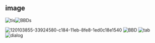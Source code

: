 ## image
![tis](https://user-images.githubusercontent.com/12110768/122944217-3579ae00-d3aa-11eb-8976-a1d9497e5d60.gif)![BBDs](https://user-images.githubusercontent.com/12110768/122944447-6b1e9700-d3aa-11eb-86c7-0a3c37671ccb.gif)

![120103855-33924580-c184-11eb-8fe8-1ed0c18e1540](https://user-images.githubusercontent.com/12110768/122944230-37437180-d3aa-11eb-83b0-df99d6ab336f.gif)
![BBD](https://user-images.githubusercontent.com/12110768/122944234-37dc0800-d3aa-11eb-8d39-c95b759a5c0f.gif)
![tab](https://user-images.githubusercontent.com/12110768/130090472-ebb0d2d2-da0a-4f19-9ef5-684dab98dc71.gif)
![dialog](https://user-images.githubusercontent.com/12110768/132090373-a3e37568-f5a9-4ded-be68-4c511b3e4354.gif)

